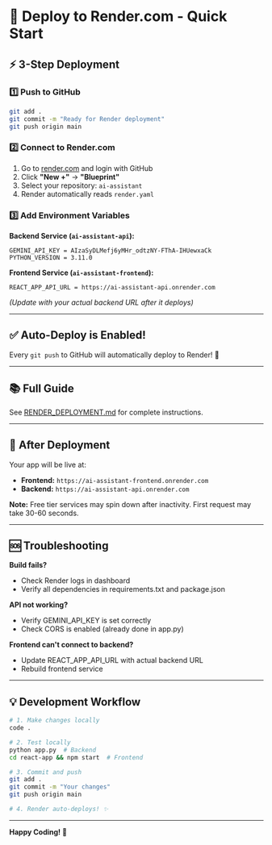 # 🚀 Deploy to Render.com - Quick Start

## ⚡ 3-Step Deployment

### 1️⃣ Push to GitHub
```bash
git add .
git commit -m "Ready for Render deployment"
git push origin main
```

### 2️⃣ Connect to Render.com
1. Go to [render.com](https://render.com) and login with GitHub
2. Click **"New +"** → **"Blueprint"**
3. Select your repository: `ai-assistant`
4. Render automatically reads `render.yaml`

### 3️⃣ Add Environment Variables

**Backend Service (`ai-assistant-api`):**
```
GEMINI_API_KEY = AIzaSyDLMefj6yMHr_odtzNY-FThA-IHUewxaCk
PYTHON_VERSION = 3.11.0
```

**Frontend Service (`ai-assistant-frontend`):**
```
REACT_APP_API_URL = https://ai-assistant-api.onrender.com
```
*(Update with your actual backend URL after it deploys)*

---

## ✅ Auto-Deploy is Enabled!

Every `git push` to GitHub will automatically deploy to Render! 🎉

---

## 📚 Full Guide

See [RENDER_DEPLOYMENT.md](./RENDER_DEPLOYMENT.md) for complete instructions.

---

## 🔗 After Deployment

Your app will be live at:
- **Frontend:** `https://ai-assistant-frontend.onrender.com`
- **Backend:** `https://ai-assistant-api.onrender.com`

**Note:** Free tier services may spin down after inactivity. First request may take 30-60 seconds.

---

## 🆘 Troubleshooting

**Build fails?**
- Check Render logs in dashboard
- Verify all dependencies in requirements.txt and package.json

**API not working?**
- Verify GEMINI_API_KEY is set correctly
- Check CORS is enabled (already done in app.py)

**Frontend can't connect to backend?**
- Update REACT_APP_API_URL with actual backend URL
- Rebuild frontend service

---

## 💡 Development Workflow

```bash
# 1. Make changes locally
code .

# 2. Test locally
python app.py  # Backend
cd react-app && npm start  # Frontend

# 3. Commit and push
git add .
git commit -m "Your changes"
git push origin main

# 4. Render auto-deploys! ✨
```

---

**Happy Coding! 🚀**
